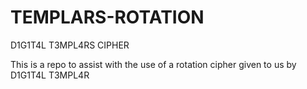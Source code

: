 # TEMPLARS-ROTATION
D1G1T4L T3MPL4RS CIPHER

This is a repo to assist with the use of a rotation cipher given to us by D1G1T4L T3MPL4R 
